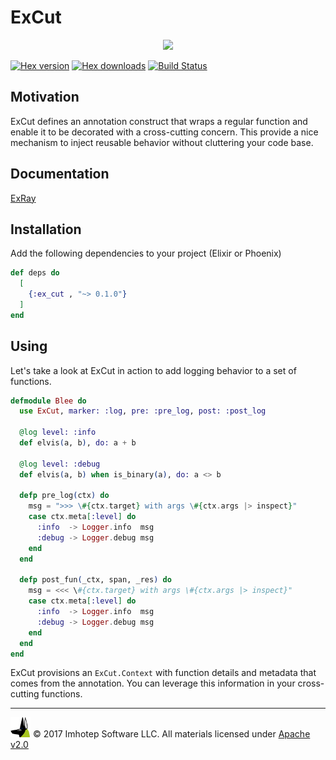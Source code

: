 # ExCut

<div align="center" style="margin-top:10px;">
  <img src="assets/ex_cut_1.png"/>
</div>

[![Hex version](https://img.shields.io/hexpm/v/ex_cut.svg "Hex version")](https://hex.pm/packages/ex_ray)
[![Hex downloads](https://img.shields.io/hexpm/dt/ex_cut.svg "Hex downloads")](https://hex.pm/packages/ex_ray)
[![Build Status](https://semaphoreci.com/api/v1/derailed/ex_cut/branches/master/shields_badge.svg)](https://semaphoreci.com/derailed/ex_ray)


## Motivation

  ExCut defines an annotation construct that wraps a regular function and enable
  it to be decorated with a cross-cutting concern. This provide a nice mechanism
  to inject reusable behavior without cluttering your code base.

## Documentation

[ExRay](https://hexdocs.pm/ex_cut)

## Installation

  Add the following dependencies to your project (Elixir or Phoenix)

  ```elixir
  def deps do
    [
      {:ex_cut , "~> 0.1.0"}
    ]
  end
  ```

## Using

  Let's take a look at ExCut in action to add logging behavior to a set of
  functions.

  ```elixir
  defmodule Blee do
    use ExCut, marker: :log, pre: :pre_log, post: :post_log

    @log level: :info
    def elvis(a, b), do: a + b

    @log level: :debug
    def elvis(a, b) when is_binary(a), do: a <> b

    defp pre_log(ctx) do
      msg = ">>> \#{ctx.target} with args \#{ctx.args |> inspect}"
      case ctx.meta[:level] do
        :info  -> Logger.info  msg
        :debug -> Logger.debug msg
      end
    end

    defp post_fun(_ctx, span, _res) do
      msg = <<< \#{ctx.target} with args \#{ctx.args |> inspect}"
      case ctx.meta[:level] do
        :info  -> Logger.info  msg
        :debug -> Logger.debug msg
      end
    end
  end
  ```

  ExCut provisions an `ExCut.Context` with function details and metadata
  that comes from the annotation. You can leverage this information in
  your cross-cutting functions.

---
<img src="assets/imhoteplogo.png" width="32" height="auto"/> © 2017 Imhotep Software LLC.
All materials licensed under [Apache v2.0](http://www.apache.org/licenses/LICENSE-2.0)